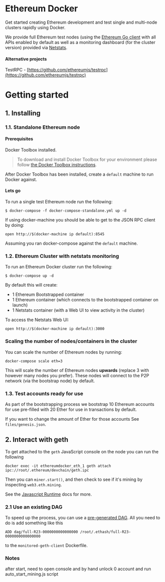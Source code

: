 # Ethereum Docker

Get started creating Ethereum development and test single and multi-node clusters
rapidly using Docker.

We provide full Ethereum test nodes (using the [Ethereum Go client](https://github.com/ethereum/go-ethereum) with all APIs enabled by default as well as a monitoring dashboard (for the cluster version) provided
via [Netstats](https://github.com/cubedro/eth-netstats).

#### Alternative projects

TestRPC - [https://github.com/ethereumjs/testrpc](https://github.com/ethereumjs/testrpc)

# Getting started

## 1. Installing

### 1.1. Standalone Ethereum node

#### Prerequisites

Docker Toolbox installed. 
> To download and install Docker Toolbox for your environment please
follow [the Docker Toolbox instructions](https://www.docker.com/products/docker-toolbox). 

After Docker Toolbox has been installed, create a ```default``` machine to run Docker against.

#### Lets go

To run a single test Ethereum node run the following:

```
$ docker-compose -f docker-compose-standalone.yml up -d
```

If using docker-machine you should be able to get to the JSON RPC client by doing:

```
open http://$(docker-machine ip default):8545
```

Assuming you ran docker-compose against the ```default``` machine.

### 1.2. Ethereum Cluster with netstats monitoring

To run an Ethereum Docker cluster run the following:

```
$ docker-compose up -d
```

By default this will create:

* 1 Ethereum Bootstrapped container
* 1 Ethereum container (which connects to the bootstrapped container on launch)
* 1 Netstats container (with a Web UI to view activity in the cluster)

To access the Netstats Web UI:

```
open http://$(docker-machine ip default):3000
```

### Scaling the number of nodes/containers in the cluster

You can scale the number of Ethereum nodes by running:

```
docker-compose scale eth=3
```

This will scale the number of Ethereum nodes **upwards** (replace 3 with however many nodes
you prefer). These nodes will connect to the P2P network (via the bootstrap node)
by default.

### 1.3. Test accounts ready for use

As part of the bootstrapping process we bootstrap 10 Ethereum accounts for use
pre-filled with 20 Ether for use in transactions by default.

If you want to change the amount of Ether for those accounts
See `files/genesis.json`.

## 2. Interact with geth

To get attached to the `geth` JavaScript console on the node you can run the following
```
docker exec -it ethereumdocker_eth_1 geth attach ipc://root/.ethereum/devchain/geth.ipc
```
Then you can `miner.start()`, and then check to see if it's mining by inspecting `web3.eth.mining`. 

See the [Javascript Runtime](https://github.com/ethereum/go-ethereum/wiki/JavaScript-Console) docs for more.

### 2.1 Use an existing DAG

To speed up the process, you can use a [pre-generated DAG](https://github.com/ethereum/wiki/wiki/Ethash-DAG). All you need to do is add something like this
```
ADD dag/full-R23-0000000000000000 /root/.ethash/full-R23-0000000000000000
```
to the `monitored-geth-client` Dockerfile.


### Notes
after start, need to open console and by hand unlock 0 account and run auto_start_mining.js script 

